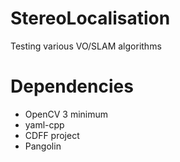 # StereoLocalisation
Testing various VO/SLAM algorithms

# Dependencies
- OpenCV 3 minimum
- yaml-cpp
- CDFF project
- Pangolin
